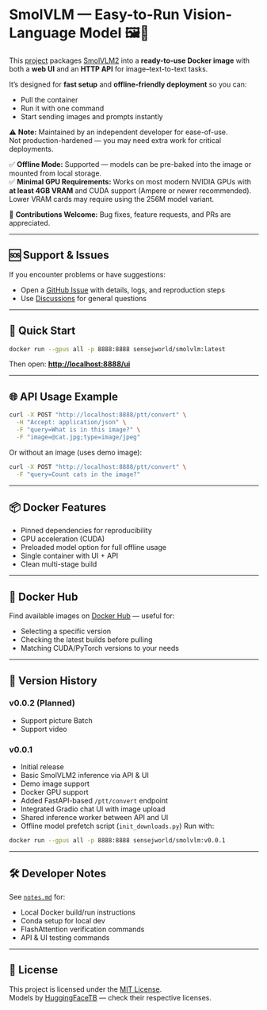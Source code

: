 # SmolVLM — Easy-to-Run Vision-Language Model 🖼️💬

This [project](https://github.com/TheMasterOfDisasters/SmolVLM) packages [SmolVLM2](https://huggingface.co/HuggingFaceTB/SmolVLM2-500M-Video-Instruct) into a **ready-to-use Docker image** with both a **web UI** and an **HTTP API** for image–text-to-text tasks.

It’s designed for **fast setup** and **offline-friendly deployment** so you can:
- Pull the container
- Run it with one command
- Start sending images and prompts instantly

⚠️ **Note:** Maintained by an independent developer for ease-of-use.  
Not production-hardened — you may need extra work for critical deployments.

✅ **Offline Mode:** Supported — models can be pre-baked into the image or mounted from local storage.  
✅ **Minimal GPU Requirements:** Works on most modern NVIDIA GPUs with **at least 4GB VRAM** and CUDA support (Ampere or newer recommended). Lower VRAM cards may require using the 256M model variant.

🤝 **Contributions Welcome:** Bug fixes, feature requests, and PRs are appreciated.

---

## 🆘 Support & Issues
If you encounter problems or have suggestions:
- Open a [GitHub Issue](https://github.com/TheMasterOfDisasters/SmolVLM/issues) with details, logs, and reproduction steps
- Use [Discussions](https://github.com/TheMasterOfDisasters/SmolVLM/discussions) for general questions

---

## 🚀 Quick Start

```bash
docker run --gpus all -p 8888:8888 sensejworld/smolvlm:latest
```

Then open: **[http://localhost:8888/ui](http://localhost:8888/ui)**

---

## 🌐 API Usage Example

```bash
curl -X POST "http://localhost:8888/ptt/convert" \
  -H "Accept: application/json" \
  -F "query=What is in this image?" \
  -F "image=@cat.jpg;type=image/jpeg"
```

Or without an image (uses demo image):

```bash
curl -X POST "http://localhost:8888/ptt/convert" \
  -F "query=Count cats in the image?"
```

---

## 📦 Docker Features
- Pinned dependencies for reproducibility
- GPU acceleration (CUDA)
- Preloaded model option for full offline usage
- Single container with UI + API
- Clean multi-stage build

---

## 🐳 Docker Hub
Find available images on [Docker Hub](https://hub.docker.com/r/sensejworld/smolvlm/tags) — useful for:
- Selecting a specific version
- Checking the latest builds before pulling
- Matching CUDA/PyTorch versions to your needs

---

## 📜 Version History

### v0.0.2 (Planned)
- Support picture Batch
- Support video

### v0.0.1
- Initial release
- Basic SmolVLM2 inference via API & UI
- Demo image support
- Docker GPU support
- Added FastAPI-based `/ptt/convert` endpoint
- Integrated Gradio chat UI with image upload
- Shared inference worker between API and UI
- Offline model prefetch script (`init_downloads.py`)
  Run with:
```bash
docker run --gpus all -p 8888:8888 sensejworld/smolvlm:v0.0.1
```

---

## 🛠 Developer Notes
See [`notes.md`](https://github.com/TheMasterOfDisasters/SmolVLM/blob/main/docs/notes.md) for:
- Local Docker build/run instructions
- Conda setup for local dev
- FlashAttention verification commands
- API & UI testing commands

---

## 📜 License
This project is licensed under the [MIT License](LICENSE).  
Models by [HuggingFaceTB](https://huggingface.co/HuggingFaceTB) — check their respective licenses.

